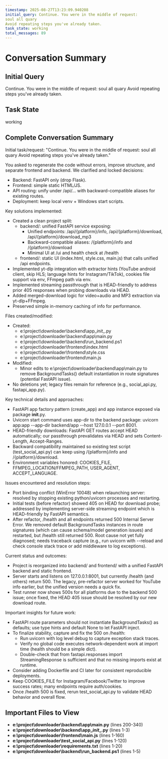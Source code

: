 ```yaml
---
timestamp: 2025-08-27T13:23:09.940208
initial_query: Continue. You were in the middle of request:
soul all quary
Avoid repeating steps you've already taken.
task_state: working
total_messages: 89
---
```


# Conversation Summary

## Initial Query
Continue. You were in the middle of request:
soul all quary
Avoid repeating steps you've already taken.

## Task State
working

## Complete Conversation Summary
Initial task/request: "Continue. You were in the middle of request:
soul all quary
Avoid repeating steps you've already taken."

You asked to regenerate the code without errors, improve structure, and separate frontend and backend. We clarified and locked decisions:
- Backend: FastAPI only (drop Flask).
- Frontend: simple static HTML/JS.
- API routing: unify under /api/... with backward-compatible aliases for existing routes.
- Deployment: keep local venv + Windows start scripts.

Key solutions implemented:
- Created a clean project split:
  - backend/: unified FastAPI service exposing:
    - Unified endpoints: /api/{platform}/info, /api/{platform}/download, /api/{platform}/download_mp3
    - Backward-compatible aliases: /{platform}/info and /{platform}/download
    - Minimal UI at /ui and health check at /health
  - frontend/: static UI (index.html, style.css, main.js) that calls unified /api endpoints.
- Implemented yt-dlp integration with extractor hints (YouTube android client, skip HLS; language hints for Instagram/TikTok), cookies file support via env, FFmpeg path via env.
- Implemented streaming passthrough that is HEAD-friendly to address prior 405 responses when probing downloads via HEAD.
- Added merged-download logic for video+audio and MP3 extraction via yt-dlp+FFmpeg.
- Preserved simple in-memory caching of info for performance.

Files created/modified:
- Created:
  - e:\project\downloader\backend\app\__init__.py
  - e:\project\downloader\backend\app\main.py
  - e:\project\downloader\backend\run_backend.ps1
  - e:\project\downloader\frontend\index.html
  - e:\project\downloader\frontend\style.css
  - e:\project\downloader\frontend\main.js
- Modified:
  - Minor edits to e:\project\downloader\backend\app\main.py to remove BackgroundTasks() default instantiation in route signatures (potential FastAPI issue).
- No deletions yet; legacy files remain for reference (e.g., social_api.py, fastapi_app.py).

Key technical details and approaches:
- FastAPI app factory pattern (create_app) and app instance exposed via package __init__.py.
- Uvicorn start command uses app-dir to the backend package: uvicorn app:app --app-dir backend/app --host 127.0.0.1 --port 8001.
- HEAD-friendly downloads: FastAPI GET routes accept HEAD automatically; our passthrough prevalidates via HEAD and sets Content-Length, Accept-Ranges.
- Backward compatibility maintained so existing test script (test_social_api.py) can keep using /{platform}/info and /{platform}/download.
- Environment variables honored: COOKIES_FILE, FFMPEG_LOCATION/FFMPEG_PATH, USER_AGENT, ACCEPT_LANGUAGE.

Issues encountered and resolution steps:
- Port binding conflict (WinError 10048) when relaunching server: resolved by stopping existing python/uvicorn processes and restarting.
- Initial tests (before refactor) showed 405 on HEAD for download probe; addressed by implementing server-side streaming endpoint which is HEAD-friendly by FastAPI semantics.
- After refactor, /health and all endpoints returned 500 Internal Server Error. We removed default BackgroundTasks instances in route signatures (which can cause schema/model generation issues) and restarted, but /health still returned 500. Root cause not yet fully diagnosed; needs traceback capture (e.g., run uvicorn with --reload and check console stack trace or add middleware to log exceptions).

Current status and outcomes:
- Project is reorganized into backend/ and frontend/ with a unified FastAPI backend and static frontend.
- Server starts and listens on 127.0.0.1:8001, but currently /health (and others) return 500. The legacy, pre-refactor server worked for YouTube info earlier, but the unified version needs a quick fix.
- Test runner now shows 500s for all platforms due to the backend 500 issue; once fixed, the HEAD 405 issue should be resolved by our new download route.

Important insights for future work:
- FastAPI route parameters should not instantiate BackgroundTasks() as defaults; use type hints and default None to let FastAPI inject.
- To finalize stability, capture and fix the 500 on /health:
  - Run uvicorn with log level debug to capture exception stack traces.
  - Verify no global code executes network-dependent work at import time (health should be a simple dict).
  - Double-check that from fastapi.responses import StreamingResponse is sufficient and that no missing imports exist at runtime.
- Consider adding Dockerfile and CI later for consistent reproducible deployments.
- Keep COOKIES_FILE for Instagram/Facebook/Twitter to improve success rates; many endpoints require auth/cookies.
- Once /health 500 is fixed, rerun test_social_api.py to validate HEAD behavior and overall flow.

## Important Files to View

- **e:\project\downloader\backend\app\main.py** (lines 200-340)
- **e:\project\downloader\backend\app\__init__.py** (lines 1-3)
- **e:\project\downloader\frontend\main.js** (lines 1-160)
- **e:\project\downloader\test_social_api.py** (lines 1-120)
- **e:\project\downloader\requirements.txt** (lines 1-20)
- **e:\project\downloader\backend\run_backend.ps1** (lines 1-5)


